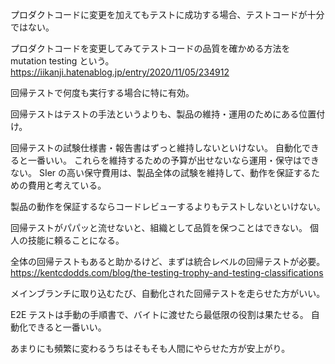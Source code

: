 プロダクトコードに変更を加えてもテストに成功する場合、テストコードが十分ではない。

プロダクトコードを変更してみてテストコードの品質を確かめる方法を mutation testing という。
https://iikanji.hatenablog.jp/entry/2020/11/05/234912

回帰テストで何度も実行する場合に特に有効。

回帰テストはテストの手法というよりも、製品の維持・運用のためにある位置付け。

回帰テストの試験仕様書・報告書はずっと維持しないといけない。
自動化できると一番いい。
これらを維持するための予算が出せないなら運用・保守はできない。
SIer の高い保守費用は、製品全体の試験を維持して、動作を保証するための費用と考えている。

製品の動作を保証するならコードレビューするよりもテストしないといけない。

回帰テストがパパッと流せないと、組織として品質を保つことはできない。
個人の技能に頼ることになる。

全体の回帰テストもあると助かるけど、まずは統合レベルの回帰テストが必要。
https://kentcdodds.com/blog/the-testing-trophy-and-testing-classifications

メインブランチに取り込むたび、自動化された回帰テストを走らせた方がいい。

E2E テストは手動の手順書で、バイトに渡せたら最低限の役割は果たせる。
自動化できると一番いい。

あまりにも頻繁に変わるうちはそもそも人間にやらせた方が安上がり。
